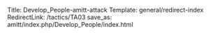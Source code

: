 Title: Develop_People-amitt-attack
Template: general/redirect-index
RedirectLink: /tactics/TA03
save_as: amitt/index.php/Develop_People/index.html